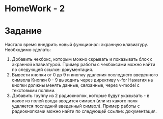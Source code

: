 # HomeWork - 2

# Задание
Настало время внедрить новый функционал: экранную клавиатуру. Необходимо сделать:
1) Добавить чекбокс, которым можно скрывать и показывать блок с экранной клавиатурой. Пример работы с чекбоксами можно найти по следующей ссылке: документация.
2) Вывести кнопки от 0 до 9 и кнопку удаления последнего введенного символа
Кнопки 0 - 9 выводить через директиву v-for
Нажатия на кнопки должны менять данные, связанные, через v-model с текстовыми полями.
3) Добавить группу из 2 радиокнопок, которые будут указывать - в какое из полей ввода вводится символ (или из какого поля удаляется последний введенный символ). Пример работы с радиокнопками можно найти по следующей ссылке: документация.

